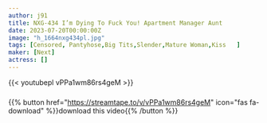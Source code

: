 ```yaml
---
author: j91
title: NXG-434 I’m Dying To Fuck You! Apartment Manager Aunt
date: 2023-07-20T00:00:00Z
image: "h_1664nxg434pl.jpg"
tags: [Censored, Pantyhose,Big Tits,Slender,Mature Woman,Kiss	]
maker: [Next]
actress: []
---
```



{{< youtubepl vPPa1wm86rs4geM >}}
###

{{% button href="https://streamtape.to/v/vPPa1wm86rs4geM" icon="fas fa-download" %}}download this video{{% /button %}}
